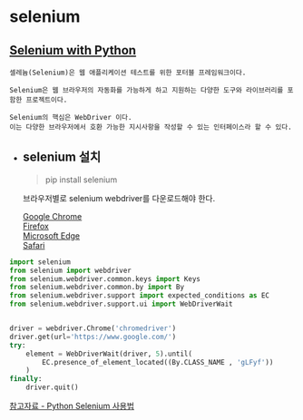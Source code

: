 # selenium

## [Selenium with Python](https://selenium-python.readthedocs.io/)

    셀레늄(Selenium)은 웹 애플리케이션 테스트를 위한 포터블 프레임워크이다.

    Selenium은 웹 브라우저의 자동화를 가능하게 하고 지원하는 다양한 도구와 라이브러리를 포함한 프로젝트이다.

    Selenium의 핵심은 WebDriver 이다. 
    이는 다양한 브라우저에서 호환 가능한 지시사항을 작성할 수 있는 인터페이스라 할 수 있다. 

- ## selenium 설치
    > pip install selenium
    
    브라우저별로 selenium webdriver를 다운로드해야 한다.

    [Google Chrome](https://sites.google.com/a/chromium.org/chromedriver/downloads)  
    [Firefox](https://github.com/mozilla/geckodriver/releases)   
    [Microsoft Edge](https://developer.microsoft.com/en-us/microsoft-edge/tools/webdriver/)  
    [Safari](https://webkit.org/blog/6900/webdriver-support-in-safari-10/)

```py
import selenium
from selenium import webdriver
from selenium.webdriver.common.keys import Keys
from selenium.webdriver.common.by import By
from selenium.webdriver.support import expected_conditions as EC
from selenium.webdriver.support.ui import WebDriverWait


driver = webdriver.Chrome('chromedriver')
driver.get(url='https://www.google.com/')
try:
    element = WebDriverWait(driver, 5).until(
        EC.presence_of_element_located((By.CLASS_NAME , 'gLFyf'))
    )
finally:
    driver.quit()
```

[참고자료 - Python Selenium 사용법](https://greeksharifa.github.io/references/2020/10/30/python-selenium-usage/)